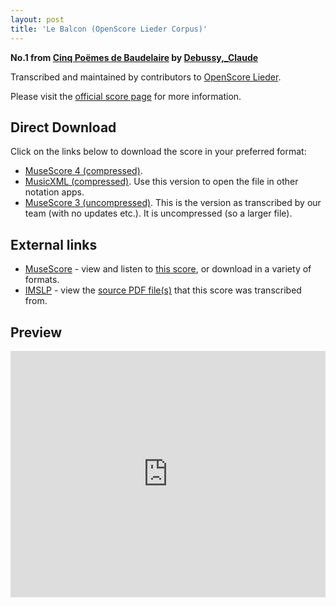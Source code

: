 ```yaml
---
layout: post
title: 'Le Balcon (OpenScore Lieder Corpus)'
---
```


__No.1 from [Cinq Poëmes de Baudelaire](https://fourscoreandmore.org/openscore/lieder/Debussy%2C_Claude/Cinq_Po%C3%ABmes_de_Baudelaire/) by [Debussy,_Claude](https://fourscoreandmore.org/openscore/lieder/Debussy%2C_Claude)__

Transcribed and maintained by contributors to [OpenScore Lieder].

Please visit the [official score page] for more information.

[official score page]: https://musescore.com/openscore-lieder-corpus/scores/5060949
[OpenScore Lieder]: https://musescore.com/openscore-lieder-corpus

## Direct Download

Click on the links below to download the score in your preferred format:
- [MuseScore 4 (compressed)](https://fourscoreandmore.org/openscore/lieder/Debussy%2C_Claude/Cinq_Po%C3%ABmes_de_Baudelaire/1_Le_Balcon.mscz).
- [MusicXML (compressed)](https://fourscoreandmore.org/openscore/lieder/Debussy%2C_Claude/Cinq_Po%C3%ABmes_de_Baudelaire/1_Le_Balcon.mxl). Use this version to open the file in other notation apps.
- [MuseScore 3 (uncompressed)](https://raw.githubusercontent.com/OpenScore/Lieder/refs/heads/main/scores/Debussy%2C_Claude/Cinq_Po%C3%ABmes_de_Baudelaire/1_Le_Balcon/lc5060949.mscx). This is the version as transcribed by our team (with no updates etc.). It is uncompressed (so a larger file).

## External links

- [MuseScore] - view and listen to [this score][MuseScore], or download in a variety of formats.
- [IMSLP] - view the [source PDF file(s)][IMSLP] that this score was transcribed from.

[MuseScore]: https://musescore.com/score/5060949
[IMSLP]: https://imslp.org/wiki/Special:ReverseLookup/225776

## Preview

<iframe width="100%" height="394" src="https://musescore.com/openscore-lieder-corpus/scores/5060949/embed" frameborder="0" allowfullscreen allow="autoplay; fullscreen"></iframe>
